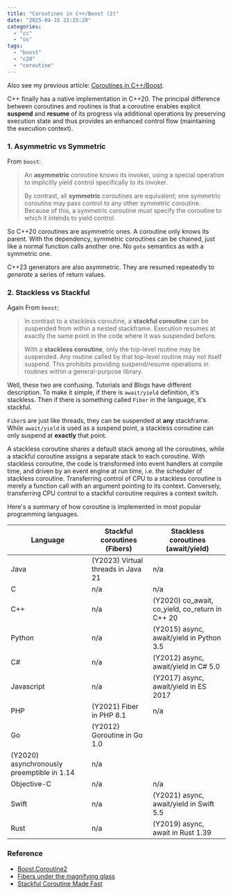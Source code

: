 ```yaml
---
title: "Coroutines in C++/Boost (2)"
date: "2025-04-15 22:15:28"
categories: 
  - "cc"
  - "os"
tags: 
  - "boost"
  - "c20"
  - "coroutine"
---
```


Also see my previous article: [Coroutines in C++/Boost](https://www.gonwan.com/2016/01/19/coroutines-in-cpp-boost/).

C++ finally has a native implementation in C++20. The principal difference between coroutines and routines is that a coroutine enables explicit **suspend** and **resume** of its progress via additional operations by preserving execution state and thus provides an enhanced control flow (maintaining the execution context).

### 1. Asymmetric vs Symmetric

From `boost`:

> An **asymmetric** coroutine knows its invoker, using a special operation to implicitly yield control specifically to its invoker.
> 
> By contrast, all **symmetric** coroutines are equivalent; one symmetric coroutine may pass control to any other symmetric coroutine. Because of this, a symmetric coroutine must specify the coroutine to which it intends to yield control.

So C++20 coroutines are asymmetric ones. A coroutine only knows its parent. With the dependency, symmetric coroutines can be chained, just like a normal function calls another one. No `goto` semantics as with a symmetric one.

C++23 generators are also asymmetric. They are resumed repeatedly to *generate* a series of return values.

### 2. Stackless vs Stackful

Again From `boost`:

> In contrast to a stackless coroutine, a **stackful coroutine** can be suspended from within a nested stackframe. Execution resumes at exactly the same point in the code where it was suspended before.
> 
> With a **stackless coroutine**, only the top-level routine may be suspended. Any routine called by that top-level routine may not itself suspend. This prohibits providing suspend/resume operations in routines within a general-purpose library.

Well, these two are confusing. Tutorials and Blogs have different description. To make it simple, if there is `await/yield` definition, it's stackless. Then if there is something called `Fiber` in the language, it's stackful.

`Fiber`s are just like threads, they can be suspended at **any** stackframe. While `await/yield` is used as a suspend point, a stackless coroutine can only suspend at **exactly** that point.

A stackless coroutine shares a default stack among all the coroutines, while a stackful coroutine assigns a separate stack to each coroutine. With stackless coroutine, the code is transformed into event handlers at compile time, and driven by an event engine at run time, i.e. the scheduler of stackless coroutine. Transferring control of CPU to a stackless coroutine is merely a function call with an argument pointing to its context. Conversely, transferring CPU control to a stackful coroutine requires a context switch.

Here's a summary of how coroutine is implemented in most popular programming languages.

| Language | Stackful coroutines (Fibers) | Stackless coroutines (await/yield) |
| --- | --- | --- |
| Java | (Y2023) Virtual threads in Java 21 | n/a |
| C | n/a | n/a |
| C++ | n/a | (Y2020) co_await, co_yield, co_return in C++ 20 |
| Python | n/a | (Y2015) async, await/yield in Python 3.5 |
| C# | n/a | (Y2012) async, await/yield in C# 5.0 |
| Javascript | n/a | (Y2017) async, await/yield in ES 2017 |
| PHP | (Y2021) Fiber in PHP 8.1 | n/a |
| Go | (Y2012) Goroutine in Go 1.0  
(Y2020) asynchronously preemptible in 1.14 | n/a |
| Objective-C | n/a | n/a |
| Swift | n/a | (Y2021) async, await/yield in Swift 5.5 |
| Rust | n/a | (Y2019) async, await in Rust 1.39 |

### Reference

- [Boost.Coroutine2](https://www.boost.org/doc/libs/1_88_0/libs/coroutine2/doc/html/coroutine2/intro.html)
- [Fibers under the magnifying glass](https://www.open-std.org/jtc1/sc22/wg21/docs/papers/2018/p1364r0.pdf)
- [Stackful Coroutine Made Fast](https://photonlibos.github.io/blog/stackful-coroutine-made-fast)
